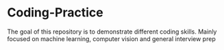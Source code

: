# Coding-Practice
The goal of this repository is to demonstrate different coding skills. Mainly focused on machine learning, computer vision and general interview prep
